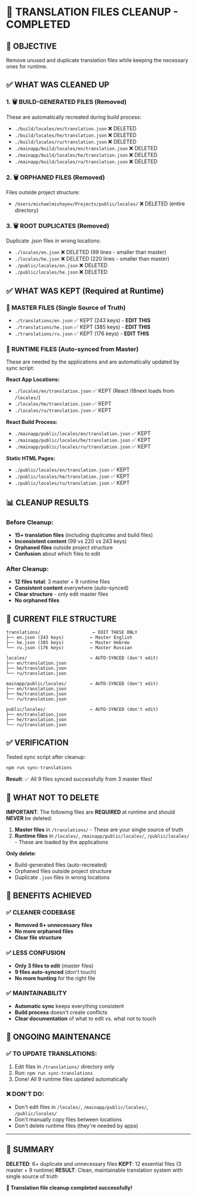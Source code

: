 # 🧹 TRANSLATION FILES CLEANUP - COMPLETED

## 🎯 OBJECTIVE
Remove unused and duplicate translation files while keeping the necessary ones for runtime.

## ✅ WHAT WAS CLEANED UP

### 1. 🗑️ BUILD-GENERATED FILES (Removed)
These are automatically recreated during build process:
- `./build/locales/en/translation.json` ❌ DELETED
- `./build/locales/he/translation.json` ❌ DELETED  
- `./build/locales/ru/translation.json` ❌ DELETED
- `./mainapp/build/locales/en/translation.json` ❌ DELETED
- `./mainapp/build/locales/he/translation.json` ❌ DELETED
- `./mainapp/build/locales/ru/translation.json` ❌ DELETED

### 2. 🗑️ ORPHANED FILES (Removed)
Files outside project structure:
- `/Users/michaelmishayev/Projects/public/locales/` ❌ DELETED (entire directory)

### 3. 🗑️ ROOT DUPLICATES (Removed)
Duplicate .json files in wrong locations:
- `./locales/en.json` ❌ DELETED (99 lines - smaller than master)
- `./locales/he.json` ❌ DELETED (220 lines - smaller than master)
- `./public/locales/en.json` ❌ DELETED
- `./public/locales/he.json` ❌ DELETED

## ✅ WHAT WAS KEPT (Required at Runtime)

### 📁 MASTER FILES (Single Source of Truth)
- `./translations/en.json` ✅ KEPT (243 keys) - **EDIT THIS**
- `./translations/he.json` ✅ KEPT (385 keys) - **EDIT THIS**
- `./translations/ru.json` ✅ KEPT (176 keys) - **EDIT THIS**

### 📁 RUNTIME FILES (Auto-synced from Master)
These are needed by the applications and are automatically updated by sync script:

**React App Locations:**
- `./locales/en/translation.json` ✅ KEPT (React i18next loads from `/locales/`)
- `./locales/he/translation.json` ✅ KEPT
- `./locales/ru/translation.json` ✅ KEPT

**React Build Process:**
- `./mainapp/public/locales/en/translation.json` ✅ KEPT
- `./mainapp/public/locales/he/translation.json` ✅ KEPT
- `./mainapp/public/locales/ru/translation.json` ✅ KEPT

**Static HTML Pages:**
- `./public/locales/en/translation.json` ✅ KEPT
- `./public/locales/he/translation.json` ✅ KEPT
- `./public/locales/ru/translation.json` ✅ KEPT

## 📊 CLEANUP RESULTS

### Before Cleanup:
- **15+ translation files** (including duplicates and build files)
- **Inconsistent content** (99 vs 220 vs 243 keys)
- **Orphaned files** outside project structure
- **Confusion** about which files to edit

### After Cleanup:
- **12 files total**: 3 master + 9 runtime files
- **Consistent content** everywhere (auto-synced)
- **Clear structure** - only edit master files
- **No orphaned files**

## 🎯 CURRENT FILE STRUCTURE

```
translations/                    ← EDIT THESE ONLY
├── en.json (243 keys)          ← Master English
├── he.json (385 keys)          ← Master Hebrew  
└── ru.json (176 keys)          ← Master Russian

locales/                        ← AUTO-SYNCED (don't edit)
├── en/translation.json
├── he/translation.json
└── ru/translation.json

mainapp/public/locales/         ← AUTO-SYNCED (don't edit)
├── en/translation.json
├── he/translation.json
└── ru/translation.json

public/locales/                 ← AUTO-SYNCED (don't edit)
├── en/translation.json
├── he/translation.json
└── ru/translation.json
```

## ✅ VERIFICATION

Tested sync script after cleanup:
```bash
npm run sync-translations
```

**Result**: ✅ All 9 files synced successfully from 3 master files!

## 🚫 WHAT NOT TO DELETE

**IMPORTANT**: The following files are **REQUIRED** at runtime and should **NEVER** be deleted:

1. **Master files** in `/translations/` - These are your single source of truth
2. **Runtime files** in `/locales/`, `/mainapp/public/locales/`, `/public/locales/` - These are loaded by the applications

**Only delete**:
- Build-generated files (auto-recreated)
- Orphaned files outside project structure  
- Duplicate `.json` files in wrong locations

## 🎉 BENEFITS ACHIEVED

### ✅ CLEANER CODEBASE
- **Removed 6+ unnecessary files**
- **No more orphaned files**
- **Clear file structure**

### ✅ LESS CONFUSION
- **Only 3 files to edit** (master files)
- **9 files auto-synced** (don't touch)
- **No more hunting** for the right file

### ✅ MAINTAINABILITY
- **Automatic sync** keeps everything consistent
- **Build process** doesn't create conflicts
- **Clear documentation** of what to edit vs. what not to touch

## 🔄 ONGOING MAINTENANCE

### ✅ TO UPDATE TRANSLATIONS:
1. Edit files in `/translations/` directory only
2. Run: `npm run sync-translations`
3. Done! All 9 runtime files updated automatically

### ❌ DON'T DO:
- Don't edit files in `/locales/`, `/mainapp/public/locales/`, `/public/locales/`
- Don't manually copy files between locations
- Don't delete runtime files (they're needed by apps)

---

## 🎯 SUMMARY

**DELETED**: 6+ duplicate and unnecessary files
**KEPT**: 12 essential files (3 master + 9 runtime)
**RESULT**: Clean, maintainable translation system with single source of truth

**🎉 Translation file cleanup completed successfully!** 
